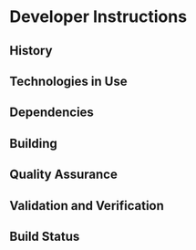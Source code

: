 Developer Instructions
======================

History
-------

Technologies in Use
-------------------

Dependencies
------------

Building
--------

Quality Assurance
-----------------

Validation and Verification
---------------------------

Build Status
------------
